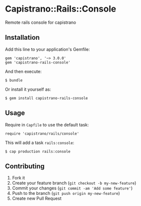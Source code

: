 # Capistrano::Rails::Console

Remote rails console for capistrano

## Installation

Add this line to your application's Gemfile:

    gem 'capistrano', '~> 3.0.0'
    gem 'capistrano-rails-console'

And then execute:

    $ bundle

Or install it yourself as:

    $ gem install capistrano-rails-console

## Usage

Require in `Capfile` to use the default task:

    require 'capistrano/rails/console'

This will add a task `rails:console`:

    $ cap production rails:console

## Contributing

1. Fork it
2. Create your feature branch (`git checkout -b my-new-feature`)
3. Commit your changes (`git commit -am 'Add some feature'`)
4. Push to the branch (`git push origin my-new-feature`)
5. Create new Pull Request
